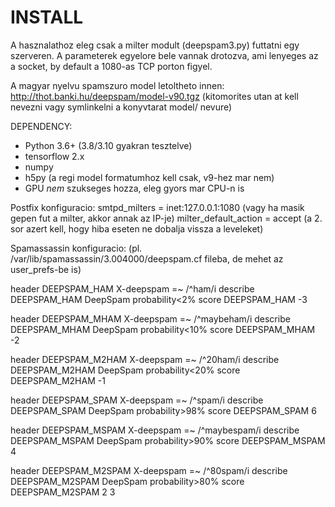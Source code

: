 INSTALL
=======
A hasznalathoz eleg csak a milter modult (deepspam3.py) futtatni egy szerveren.
A parameterek egyelore bele vannak drotozva, ami lenyeges az a socket, by default a 1080-as TCP porton figyel.

A magyar nyelvu spamszuro model letoltheto innen: http://thot.banki.hu/deepspam/model-v90.tgz
(kitomorites utan at kell nevezni vagy symlinkelni a konyvtarat model/ nevure)

DEPENDENCY:
- Python 3.6+  (3.8/3.10 gyakran tesztelve)
- tensorflow 2.x
- numpy
- h5py   (a regi model formatumhoz kell csak, v9-hez mar nem)
- GPU _nem_ szukseges hozza, eleg gyors mar CPU-n is

Postfix konfiguracio:
  smtpd_milters = inet:127.0.0.1:1080      (vagy ha masik gepen fut a milter, akkor annak az IP-je)
  milter_default_action = accept
(a 2. sor azert kell, hogy hiba eseten ne dobalja vissza a leveleket)

Spamassassin konfiguracio:  (pl. /var/lib/spamassassin/3.004000/deepspam.cf fileba, de mehet az user_prefs-be is)

header   DEEPSPAM_HAM       X-deepspam =~ /^ham/i
describe DEEPSPAM_HAM       DeepSpam probability<2%
score    DEEPSPAM_HAM       -3

header   DEEPSPAM_MHAM       X-deepspam =~ /^maybeham/i
describe DEEPSPAM_MHAM       DeepSpam probability<10%
score    DEEPSPAM_MHAM       -2

header   DEEPSPAM_M2HAM       X-deepspam =~ /^20ham/i
describe DEEPSPAM_M2HAM       DeepSpam probability<20%
score    DEEPSPAM_M2HAM       -1

header   DEEPSPAM_SPAM       X-deepspam =~ /^spam/i
describe DEEPSPAM_SPAM       DeepSpam probability>98%
score    DEEPSPAM_SPAM       6

header   DEEPSPAM_MSPAM       X-deepspam =~ /^maybespam/i
describe DEEPSPAM_MSPAM       DeepSpam probability>90%
score    DEEPSPAM_MSPAM       4

header   DEEPSPAM_M2SPAM       X-deepspam =~ /^80spam/i
describe DEEPSPAM_M2SPAM       DeepSpam probability>80%
score    DEEPSPAM_M2SPAM       2
3